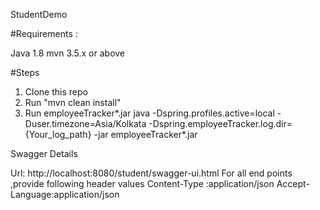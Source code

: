 StudentDemo


#Requirements : 

 Java 1.8
 mvn 3.5.x or above

#Steps 
 1) Clone this repo 
 2) Run "mvn clean install" 
 3) Run employeeTracker*.jar 
 java -Dspring.profiles.active=local -Duser.timezone=Asia/Kolkata -Dspring.employeeTracker.log.dir={Your_log_path} -jar employeeTracker*.jar 


Swagger Details


 Url: http://localhost:8080/student/swagger-ui.html 
 For all end points ,provide following header values 
 Content-Type :application/json 
 Accept-Language:application/json 